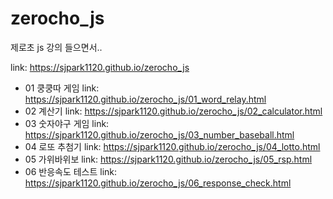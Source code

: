 # zerocho_js
제로초 js 강의 들으면서..

link:  https://sjpark1120.github.io/zerocho_js

+ 01 쿵쿵따 게임 link: https://sjpark1120.github.io/zerocho_js/01_word_relay.html
+ 02 계산기 link: https://sjpark1120.github.io/zerocho_js/02_calculator.html
+ 03 숫자야구 게임 link: https://sjpark1120.github.io/zerocho_js/03_number_baseball.html
+ 04 로또 추첨기 link: https://sjpark1120.github.io/zerocho_js/04_lotto.html
+ 05 가위바위보 link: https://sjpark1120.github.io/zerocho_js/05_rsp.html
+ 06 반응속도 테스트 link: https://sjpark1120.github.io/zerocho_js/06_response_check.html

